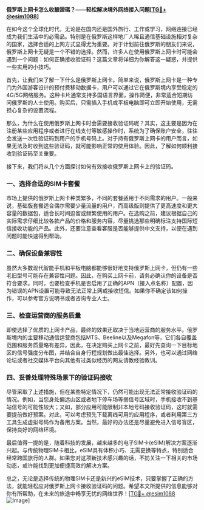 **俄罗斯上网卡怎么收驗證碼？——轻松解决境外网络接入问题[[TG💪+ @esim1088](https://t.me/s/esim1088)]**

在如今这个全球化时代，无论是在国内还是国外旅行、工作或学习，网络连接已经成为我们生活中的必需品。特别是在俄罗斯这样地广人稀且通信基础设施相对复杂的国家，选择合适的上网方式显得尤为重要。对于计划前往俄罗斯的朋友们来说，俄罗斯上网卡无疑是一个不错的选择。然而，许多人在使用俄罗斯上网卡时可能会遇到一个问题：如何正确接收验证码？这篇文章将详细为你解答这一疑惑，并提供一些实用的小技巧。

首先，让我们来了解一下什么是俄罗斯上网卡。简单来说，俄罗斯上网卡是一种专门为外国游客设计的预付费移动数据卡，用户可以通过它在俄罗斯境内享受稳定的4G/5G网络服务。这种卡片通常支持多国语言界面，操作简便，非常适合短期访问俄罗斯的人士使用。购买后，只需插入手机或平板电脑即可立即开始使用，无需担心复杂的设置流程。

那么，为什么在使用俄罗斯上网卡时会需要接收验证码呢？其实，这主要是因为在注册某些应用程序或者进行在线支付等敏感操作时，系统为了确保账户安全，往往会发送一次性验证码到用户的手机号码上。对于持有俄罗斯上网卡的用户而言，如果无法及时收到这些验证码，就可能影响正常的使用体验。因此，了解如何顺利接收到验证码至关重要。

接下来，我们将从几个方面探讨如何有效接收俄罗斯上网卡上的验证码。

### 一、选择合适的SIM卡套餐

市场上提供的俄罗斯上网卡种类繁多，不同的套餐适用于不同需求的用户。一般来说，基础版套餐适合偶尔需要少量流量的用户，而高级版则提供了更高速度和更大容量的数据包，适合长时间逗留或频繁使用的用户。在选购之前，建议根据自己的实际需求仔细比较各款产品的价格和服务内容，尽量挑选那些明确标注支持国际短信接收功能的产品。此外，还要注意查看客服是否能够提供中文支持，以便在遇到问题时能快速得到帮助。

### 二、确保设备兼容性

虽然大多数现代智能手机和平板电脑都能够很好地支持俄罗斯上网卡，但仍有一些老旧型号可能存在兼容性问题。因此，在购买上网卡前，请务必确认你的设备是否符合要求。同时，也要检查手机是否启用了正确的APN（接入点名称）配置，因为错误的APN设置可能导致无法正常上网或接收短信。如果你不确定该如何操作，可以参考官方说明书或者咨询专业人士。

### 三、检查运营商的服务质量

即使选择了优质的上网卡产品，最终的效果还取决于当地运营商的服务水平。俄罗斯境内的主要移动通信运营商包括MTS、Beeline以及Megafon等，它们各自覆盖范围和服务质量略有差异。因此，在决定购买上网卡之前，最好先查询一下目标地区的信号强度分布图，并结合自身行程规划做出最佳选择。另外，也可以通过网络论坛或者社交媒体平台向其他有过类似经历的网友请教经验教训。

### 四、妥善处理特殊场景下的验证码接收

尽管采取了上述措施，但在某些特定情况下，仍然可能出现无法正常接收验证码的情况。例如，当您身处偏远山区或者地下停车场等弱信号区域时，手机接收不到基站信号的可能性较大；又如，部分应用可能限制非本地号码接收验证码，这时就需要提前做好预案。对此，可以考虑预先下载离线可用的应用程序，或者利用第三方工具生成虚拟号码作为备用方案。当然，最好的办法还是尽量避免进入信号盲区，保持良好的网络环境。

最后值得一提的是，随着科技的发展，越来越多的电子SIM卡(eSIM)解决方案逐渐兴起。与传统物理SIM卡相比，eSIM具有体积小巧、无需更换等特点，特别适合经常跨国旅行的人群。如果您对这项新技术感兴趣的话，不妨关注一下相关的市场动态，或许能找到更加便捷高效的解决方案。

总之，无论是选择传统的物理SIM卡还是新兴的eSIM技术，只要掌握了正确的方法，就能轻松应对俄罗斯上网卡接收验证码的问题。希望本文所提供的信息能够对你有所帮助，在未来的旅途中畅享无忧的网络世界！[[TG💪+ @esim1088](https://t.me/s/esim1088) ![Image](https://i.postimg.cc/4NQfJmqS/Snipaste-2025-05-13-00-14-12.png)]